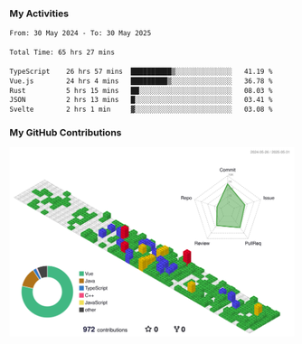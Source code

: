 ### My Activities

<!--START_SECTION:waka-->

```txt
From: 30 May 2024 - To: 30 May 2025

Total Time: 65 hrs 27 mins

TypeScript    26 hrs 57 mins  ██████████▒░░░░░░░░░░░░░░   41.19 %
Vue.js        24 hrs 4 mins   █████████▒░░░░░░░░░░░░░░░   36.78 %
Rust          5 hrs 15 mins   ██░░░░░░░░░░░░░░░░░░░░░░░   08.03 %
JSON          2 hrs 13 mins   █░░░░░░░░░░░░░░░░░░░░░░░░   03.41 %
Svelte        2 hrs 1 min     ▓░░░░░░░░░░░░░░░░░░░░░░░░   03.08 %
```

<!--END_SECTION:waka-->

### My GitHub Contributions

![](./profile-3d-contrib/profile-gitblock.svg)
